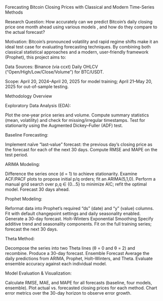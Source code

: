 
Forecasting Bitcoin Closing Prices with Classical and Modern Time-Series Methods

Research Question:
How accurately can we  predict Bitcoin’s daily closing price one month  ahead using various models , and how do they compare to the actual forecast?

Motivation:
Bitcoin’s pronounced volatility and rapid regime shifts make it an ideal test case for evaluating forecasting techniques. By combining both classical statistical approaches and a modern, user-friendly framework (Prophet), this project aims to:

Data Sources:
Binance (via ccxt) Daily OHLCV (“Open/High/Low/Close/Volume”) for BTC/USDT.


Scope: April 20, 2024–April 20, 2025 for model training; April 21–May 20, 2025 for out-of-sample testing.



Methodology Overview


Exploratory Data Analysis (EDA):

Plot the one‐year price series and volume.
Compute summary statistics (mean, volatility) and check for missing/irregular timestamps.
Test for stationarity using the Augmented Dickey–Fuller (ADF) test.


Baseline Forecasting:


Implement naïve “last‐value” forecast: the previous day’s closing price as the forecast for each of the next 30 days.
Compute RMSE and MAPE on the test period.


ARIMA Modeling:


Difference the series once (d = 1) to achieve stationarity.
Examine ACF/PACF plots to propose initial p/q orders; fit an ARIMA(5,1,0).
Perform a manual grid search over p,q ∈ {0…5} to minimize AIC; refit the optimal model.
Forecast 30 days ahead.


Prophet Modeling:


Reformat data into Prophet’s required “ds” (date) and “y” (value) columns.
Fit with default changepoint settings and daily seasonality enabled.
Generate a 30-day forecast.
Holt–Winters Exponential Smoothing
Specify additive trend and seasonality components.
Fit on the full training series; forecast the next 30 days.


Theta Method:

Decompose the series into two Theta lines (θ = 0 and θ = 2) and recombine.
Produce a 30-day forecast.
Ensemble Forecast
Average the daily predictions from ARIMA, Prophet, Holt–Winters, and Theta.
Evaluate ensemble accuracy against each individual model.


Model Evaluation & Visualization:


Calculate RMSE, MAE, and MAPE for all forecasts (baseline, four models, ensemble).
Plot actual vs. forecasted closing prices for each method.
Chart error metrics over the 30-day horizon to observe error growth.


